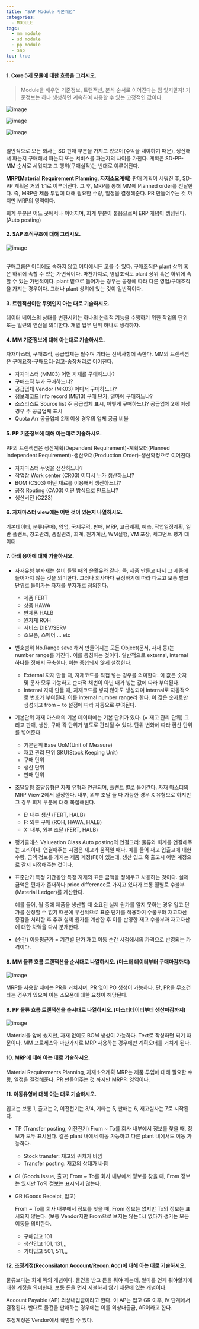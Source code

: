 ```yaml
---
title: "SAP Module 기본개념"
categories: 
  - MODULE
tags:
  - mm module
  - sd module
  - pp module
  - sap
toc: true
---
```


#### 1. Core 5개 모듈에 대한 흐름을 그리시오.

> Module을 배우면 기준정보, 트랜잭션, 분석 순서로 이어진다는 점 잊지말자!
> 기준정보는 하나 생성하면 계속하여 사용할 수 있는 고정적인 값이다.

![image](https://user-images.githubusercontent.com/58674365/108784822-896ab680-75b3-11eb-9dbc-10df57b4f8a3.png)

![image](https://user-images.githubusercontent.com/58674365/108784839-925b8800-75b3-11eb-9a80-bb56c195f06d.png)

![image](https://user-images.githubusercontent.com/58674365/108784860-9c7d8680-75b3-11eb-9cce-e0dcd6f21344.png)

<br>
일반적으로 모든 회사는 SD 판매 부분을 가지고 있으며(수익을 내야하기 때문), 생산해서 파는지 구매해서 파는지 또는 서비스를 파는지의 차이를 가진다.
계획은 SD-PP-MM 순서로 세워지고 그 행위(구매실적)는 반대로 이루어진다.

**MRP(Material Requirement Planning, 자재소요계획)**
판매 계획이 세워진 후, SD-PP 계획은 거의 1:1로 이루어진다. 그 후, MRP를 통해 MM에 Planned order를 전달한다. 즉, MRP란 제품 투입에 대해 필요한 수량, 일정을 결정해준다. 
PR 만들어주는 것 까지만 MRP의 영역이다.

회계 부분은 어느 곳에서나 이어지며, 회계 부분이 붙음으로써 ERP 개념이 생성된다. (Auto posting)
<br>



#### 2. SAP 조직구조에 대해 그리시오.
![image](https://user-images.githubusercontent.com/58674365/108785202-46f5a980-75b4-11eb-9533-a5fae17df4bf.png)

<BR>구매그룹은 어디에도 속하지 않고 어디에서든 고를 수 있다.
구매조직은 plant 상위 혹은 하위에 속할 수 있는 가변적이다.
마찬가지로, 영업조직도 plant 상위 혹은 하위에 속할 수 있는 가변적이다. plant 밑으로 들어가는 경우는 공정에 따라 다른 영업/구매조직을 가지는 경우이다. 그러나 plant 상위에 있는 것이 일반적이다. <br>



#### 3. 트렌잭션이란 무엇인지 아는 대로 기술하시오.
데이터 베이스의 상태를 변환시키는 하나의 논리적 기능을 수행하기 위한 작업의 단위 또는 일련의 연산을 의미한다.
개별 업무 단위 하나로 생각하자. 
<br>



#### 4. MM 기준정보에 대해 아는대로 기술하시오.

자재마스터, 구매조직, 공급업체는 필수며 기타는 선택사항에 속한다. 
MM의 트랜잭션은 구매요청-구매오더-입고-송장처리로 이어진다.

- 자재마스터 (MM03)
  어떤 자재를 구매하느냐?
- 구매조직
  누가 구매하느냐?
- 공급업체 Vendor (MK03)
  어디서 구매하느냐?
- 정보레코드 Info record (ME13)
  구매 단가, 얼마에 구매하느냐?
- 소스리스트 Source list
  주 공급업체 표시, 어떻게 구매하느냐? 
  공급업체 2개 이상 경우 주 공급업체 표시
- Quota Arr
  공급업체 2개 이상 경우의 업체 공급 비율
  <br>
  

#### 5. PP 기준정보에 대해 아는대로 기술하시오.

PP의 트랜잭션은 생산계획(Dependent Requirement)-계획오더(Planned Independent Requirement)-생산오더(Production Order)-생산확정으로 이어진다.

- 자재마스터
  무엇을 생산하느냐?
- 작업장 Work center (CR03)
  어디서 누가 생산하느냐?
- BOM (CS03)
  어떤 재료를 이용해서 생산하느냐?
- 공정 Routing (CA03)
  어떤 방식으로 만드느냐?
- 생산버전 (C223)
  <br>



#### 6. 자재마스터 view에는 어떤 것이 있는지 나열하시오.
기본데이터, 분류(구매), 영업, 국제무역, 판매, MRP, 고급계획, 예측, 작업일정계획, 일반 플랜트, 창고관리, 품질관리, 회계, 원가계산, WM실행, VM 포장, 세그먼트 평가 데이터 
<br>



#### 7. 아래 용어에 대해 기술하시오.

- 자재유형
  부자재는 설비 돌릴 때의 윤활유와 같다. 즉, 제품 만들고 나서 그 제품에 들어가지 않는 것을 의미한다. 
  그러나 회사마다 규정하기에 따라 다르고 보통 벌크 단위로 들어가는 자재를 부자재로 정의한다.
  - 제품 FERT
  - 상품 HAWA
  - 반제품 HALB
  - 원자재 ROH
  - 서비스 DIEV/SERV 
  - 소모품, 스페어 ... etc
    

- 번호범위 No.Range
  save 해서 만들어지는 모든  Object(문서, 자재 등)는 number range를 가진다. 이를 통칭하는 것이다. 
  일반적으로 external, internal 하나를 정해서 구축한다. 이는 중첩되지 않게 설정한다. 
  - External
    자재 만들 때, 자재코드를 직접 넣는 경우를 의미한다. 
    이 값은 숫자 및 문자 모두 가능하고 순차적 채번이 아닌 내가 넣는 값에 따라 부여된다.
  - Internal
    자재 만들 때, 자재코드를 넣지 않아도 생성되며 internal로 자동적으로 번호가 부여된다. 이를 internal number range라 한다.
    이 값은 숫자로만 생성되고 from ~ to 설정에 따라 자동으로 부여된다.
    


- 기본단위
  자재 마스터의 기본 데이터에는 기본 단위가 있다. (= 재고 관리 단위)
  그리고 판매, 생산, 구매 각 단위가 별도로 관리될 수 있다. 단위 변화에 따라 환산 단위를 넣어준다. 

  - 기본단위 Base UoM(Unit of Measure)
  - 재고 관리 단위 SKU(Stock Keeping Unit)
  - 구매 단위
  - 생산 단위
  - 판매 단위
    

- 조달유형
  조달유형은 자재 유형과 연관되며, 플랜트 별로 들어간다. 
  자재 마스터의 MRP View 2에서 설정한다.
  내부, 외부 조달 둘 다 가능한 경우 X 유형으로 하지만 그 경우 회계 부분에 대해 복잡해진다.

  - E: 내부 생산 (FERT, HALB)
  - F: 외부 구매 (ROH, HAWA, HALB)
  - X: 내부, 외부 조달 (FERT, HALB)
  

  
- 평가클래스 Valueation Class
  Auto posting의 연결고리: 물류와 회계를 연결해주는 고리이다.
  연결해주는 시점은 재고가 움직일 때다.
  예를 들어 재고 입출고에 대한 수량, 금액 정보를 가지는 제품 계정(FI)이 있는데, 생산 입고 혹 출고시 어떤 계정으로 갈지 지정해주는 것이다. 



- 표준단가
  특정 기간동안 특정 자재의 표준 금액을 정해두고 사용하는 것이다.
  실제 금액은 편차가 존재하나 price difference로 가지고 있다가 보통 월별로 수불부(Material Ledger)를 계산한다. 

  예를 들어, 월 중에 제품을 생산할 때 소요된 실제 원가를 알지 못하는 경우 입고 단가를 산정할 수 없기 때문에 우선적으로 표준 단가를 적용하여 수불부와 재고자산 증감을 처리한 후 추후 실제 원가를 계산한 후 이를 반영한 재고 수불부과 재고자산에 대한 차액을 다시 분개한다. 
  
  
- (순간) 이동평균가 = 기간별 단가
  재고 이동 순간 시점에서의 가격으로 반영되는 가격이다. 
  <br>




#### 8. MM 물류 흐름 트랜잭션을 순서대로 나열하시오. (마스터 데이터부터 구매마감까지)

![image](https://user-images.githubusercontent.com/58674365/108785355-95a34380-75b4-11eb-9e74-c5136b119c30.png)

MRP를 사용할 때에는 PR을 거치지며, PR 없이 PO 생성이 가능하다.
단, PR을 무조건 타는 경우가 있으며 이는 소모품에 대한 요청이 해당된다.<br>



#### 9. PP 물류 흐름 트랜잭션을 순서대로 나열하시오. (마스터데이터부터 생산마감까지)

![image](https://user-images.githubusercontent.com/58674365/108785364-9b008e00-75b4-11eb-824b-755b76aabb58.png)

Material을 앞에 썼지만, 자재 없이도 BOM 생성이 가능하다. Text로 작성하면 되기 때문이다. 
MM 프로세스와 마찬가지로 MRP 사용하는 경우에만 계획오더를 거치게 된다. <br>



#### 10. MRP에 대해 아는 대로 기술하시오.

Material Requirements Planning, 자재소요계획
MRP는 제품 투입에 대해 필요한 수량, 일정을 결정해준다. PR 만들어주는 것 까지만 MRP의 영역이다.<br>



#### 11. 이동유형에 대해 아는 대로 기술하시오.

입고는 보통 1, 출고는 2, 이전전기는 3/4, 기타는 5, 판매는 6, 재고실사는 7로 시작된다. 

- TP (Transfer posting, 이전전기)
  From ~ To를 회사 내부에서 정보를 찾을 때, 정보가 모두 표시된다. 
  같은 plant 내에서 이동 가능하고 다른 plant 내에서도 이동 가능하다.

  - Stock transfer: 재고의 위치가 바뀜
  - Transfer posting: 재고의 상태가 바뀜

- GI (Goods Issue, 출고)
  From ~ To를 회사 내부에서 정보를 찾을 때, From 정보는 있지만 To의 정보는 표시되지 않는다.

- GR (Goods Receipt, 입고)

  From ~ To를 회사 내부에서 정보를 찾을 때, From 정보는 없지만 To의 정보는 표시되지 않는다. (보통 Vendor지만 From으로 보지는 않는다.)
  없다가 생기는 모든 이동을 의미한다. 

  - 구매입고 101
  - 생산입고 101, 131,,,
  - 기타입고 501, 511,,,<br>
    


#### 12. 조정계정(Reconsilaton Account/Recon.Acc)에 대해 아는 대로 기술하시오.

물류보다는 회계 쪽의 개념이다.
물건을 받고 돈을 줘야 하는데, 얼마를 언제 줘야할지에 대한 계정을 의미한다.
보통 돈을 먼저 지불하지 않기 때문에 있는 개념이다.

Account Payable (AP) 외상내입금이라고 한다. 
이 AP는 입고 GR 이후, IV 단계에서 결정된다.
반대로 물건을 판매하는 경우에는 이를 외상내출금, AR이라고 한다. 

조정계정은 Vendor에서 확인할 수 있다.